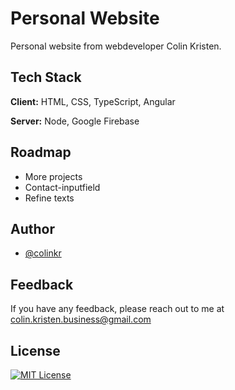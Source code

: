 # Personal Website

Personal website from webdeveloper Colin Kristen.


## Tech Stack

**Client:** HTML, CSS, TypeScript, Angular

**Server:** Node, Google Firebase


## Roadmap

- More projects
- Contact-inputfield
- Refine texts


## Author

- [@colinkr](https://www.github.com/colinkr)


## Feedback

If you have any feedback, please reach out to me at colin.kristen.business@gmail.com


## License

[![MIT License](https://img.shields.io/badge/License-MIT-green.svg)](LICENSE.txt)

